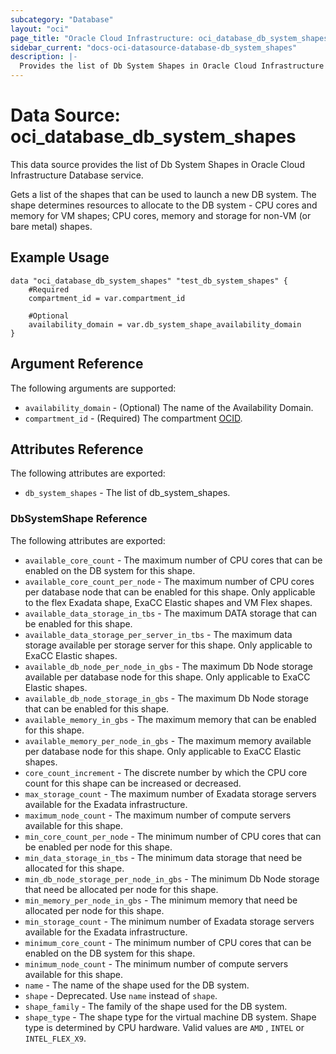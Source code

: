 ```yaml
---
subcategory: "Database"
layout: "oci"
page_title: "Oracle Cloud Infrastructure: oci_database_db_system_shapes"
sidebar_current: "docs-oci-datasource-database-db_system_shapes"
description: |-
  Provides the list of Db System Shapes in Oracle Cloud Infrastructure Database service
---
```


# Data Source: oci_database_db_system_shapes
This data source provides the list of Db System Shapes in Oracle Cloud Infrastructure Database service.

Gets a list of the shapes that can be used to launch a new DB system. The shape determines resources to allocate to the DB system - CPU cores and memory for VM shapes; CPU cores, memory and storage for non-VM (or bare metal) shapes.

## Example Usage

```hcl
data "oci_database_db_system_shapes" "test_db_system_shapes" {
	#Required
	compartment_id = var.compartment_id

	#Optional
	availability_domain = var.db_system_shape_availability_domain
}
```

## Argument Reference

The following arguments are supported:

* `availability_domain` - (Optional) The name of the Availability Domain.
* `compartment_id` - (Required) The compartment [OCID](https://docs.cloud.oracle.com/iaas/Content/General/Concepts/identifiers.htm).


## Attributes Reference

The following attributes are exported:

* `db_system_shapes` - The list of db_system_shapes.

### DbSystemShape Reference

The following attributes are exported:

* `available_core_count` - The maximum number of CPU cores that can be enabled on the DB system for this shape.
* `available_core_count_per_node` - The maximum number of CPU cores per database node that can be enabled for this shape. Only applicable to the flex Exadata shape, ExaCC Elastic shapes and VM Flex shapes.
* `available_data_storage_in_tbs` - The maximum DATA storage that can be enabled for this shape.
* `available_data_storage_per_server_in_tbs` - The maximum data storage available per storage server for this shape. Only applicable to ExaCC Elastic shapes.
* `available_db_node_per_node_in_gbs` - The maximum Db Node storage available per database node for this shape. Only applicable to ExaCC Elastic shapes.
* `available_db_node_storage_in_gbs` - The maximum Db Node storage that can be enabled for this shape.
* `available_memory_in_gbs` - The maximum memory that can be enabled for this shape.
* `available_memory_per_node_in_gbs` - The maximum memory available per database node for this shape. Only applicable to ExaCC Elastic shapes.
* `core_count_increment` - The discrete number by which the CPU core count for this shape can be increased or decreased.
* `max_storage_count` - The maximum number of Exadata storage servers available for the Exadata infrastructure.
* `maximum_node_count` - The maximum number of compute servers available for this shape.
* `min_core_count_per_node` - The minimum number of CPU cores that can be enabled per node for this shape.
* `min_data_storage_in_tbs` - The minimum data storage that need be allocated for this shape.
* `min_db_node_storage_per_node_in_gbs` - The minimum Db Node storage that need be allocated per node for this shape.
* `min_memory_per_node_in_gbs` - The minimum memory that need be allocated per node for this shape.
* `min_storage_count` - The minimum number of Exadata storage servers available for the Exadata infrastructure.
* `minimum_core_count` - The minimum number of CPU cores that can be enabled on the DB system for this shape.
* `minimum_node_count` - The minimum number of compute servers available for this shape.
* `name` - The name of the shape used for the DB system.
* `shape` - Deprecated. Use `name` instead of `shape`.
* `shape_family` - The family of the shape used for the DB system.
* `shape_type` - The shape type for the virtual machine DB system. Shape type is determined by CPU hardware. Valid values are `AMD` , `INTEL` or `INTEL_FLEX_X9`.


